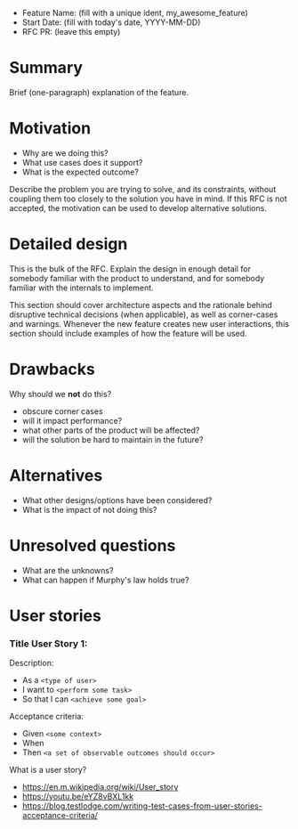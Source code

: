 - Feature Name: (fill with a unique ident, my_awesome_feature)
- Start Date: (fill with today's date, YYYY-MM-DD)
- RFC PR: (leave this empty)

# Summary
[summary]: #summary

Brief (one-paragraph) explanation of the feature.

# Motivation
[motivation]: #motivation

- Why are we doing this?
- What use cases does it support?
- What is the expected outcome?

Describe the problem you are trying to solve, and its constraints, without coupling them too closely to the solution you have in mind. If this RFC is not accepted, the motivation can be used to develop alternative solutions.

# Detailed design
[design]: #detailed-design

This is the bulk of the RFC. Explain the design in enough detail for somebody familiar with the product to understand, and for somebody familiar with the internals to implement.

This section should cover architecture aspects and the rationale behind disruptive technical decisions (when applicable), as well as corner-cases and warnings. Whenever the new feature creates new user interactions, this section should include examples of how the feature will be used.

# Drawbacks
[drawbacks]: #drawbacks

Why should we **not** do this?

  * obscure corner cases
  * will it impact performance?
  * what other parts of the product will be affected?
  * will the solution be hard to maintain in the future?

# Alternatives
[alternatives]: #alternatives

- What other designs/options have been considered?
- What is the impact of not doing this?

# Unresolved questions
[unresolved]: #unresolved-questions

- What are the unknowns?
- What can happen if Murphy's law holds true?

# User stories
[user-stories]: #user-stories

### Title User Story 1:

Description:
- As a           `<type of user>`   
- I want to      `<perform some task>`
- So that I can  `<achieve some goal>` 

Acceptance criteria:
- Given `<some context>`
- When <some action is carried out>
- Then `<a set of observable outcomes should occur>`
 
 What is a user story?
 - https://en.m.wikipedia.org/wiki/User_story
 - https://youtu.be/eYZ8vBXL1kk
 - https://blog.testlodge.com/writing-test-cases-from-user-stories-acceptance-criteria/
